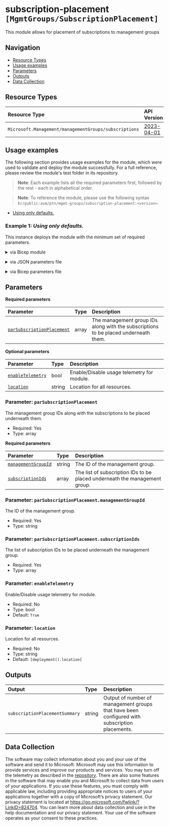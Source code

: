 # subscription-placement `[MgmtGroups/SubscriptionPlacement]`

This module allows for placement of subscriptions to management groups 

## Navigation

- [Resource Types](#Resource-Types)
- [Usage examples](#Usage-examples)
- [Parameters](#Parameters)
- [Outputs](#Outputs)
- [Data Collection](#Data-Collection)

## Resource Types

| Resource Type | API Version |
| :-- | :-- |
| `Microsoft.Management/managementGroups/subscriptions` | [2023-04-01](https://learn.microsoft.com/en-us/azure/templates/Microsoft.Management/2023-04-01/managementGroups/subscriptions) |

## Usage examples

The following section provides usage examples for the module, which were used to validate and deploy the module successfully. For a full reference, please review the module's test folder in its repository.

>**Note**: Each example lists all the required parameters first, followed by the rest - each in alphabetical order.

>**Note**: To reference the module, please use the following syntax `br/public:avm/ptn/mgmt-groups/subscription-placement:<version>`.

- [Using only defaults.](#example-1-using-only-defaults)

### Example 1: _Using only defaults._

This instance deploys the module with the minimum set of required parameters.


<details>

<summary>via Bicep module</summary>

```bicep
module subscriptionPlacement 'br/public:avm/ptn/mgmt-groups/subscription-placement:<version>' = {
  name: 'subscriptionPlacementDeployment'
  params: {
    parSubscriptionPlacement: [
      {
        managementGroupId: '<managementGroupId>'
        subscriptionIds: [
          '<subVendingSubscriptionId>'
        ]
      }
    ]
  }
}
```

</details>
<p>

<details>

<summary>via JSON parameters file</summary>

```json
{
  "$schema": "https://schema.management.azure.com/schemas/2019-04-01/deploymentParameters.json#",
  "contentVersion": "1.0.0.0",
  "parameters": {
    "parSubscriptionPlacement": {
      "value": [
        {
          "managementGroupId": "<managementGroupId>",
          "subscriptionIds": [
            "<subVendingSubscriptionId>"
          ]
        }
      ]
    }
  }
}
```

</details>
<p>

<details>

<summary>via Bicep parameters file</summary>

```bicep-params
using 'br/public:avm/ptn/mgmt-groups/subscription-placement:<version>'

param parSubscriptionPlacement = [
  {
    managementGroupId: '<managementGroupId>'
    subscriptionIds: [
      '<subVendingSubscriptionId>'
    ]
  }
]
```

</details>
<p>

## Parameters

**Required parameters**

| Parameter | Type | Description |
| :-- | :-- | :-- |
| [`parSubscriptionPlacement`](#parameter-parsubscriptionplacement) | array | The management group IDs along with the subscriptions to be placed underneath them. |

**Optional parameters**

| Parameter | Type | Description |
| :-- | :-- | :-- |
| [`enableTelemetry`](#parameter-enabletelemetry) | bool | Enable/Disable usage telemetry for module. |
| [`location`](#parameter-location) | string | Location for all resources. |

### Parameter: `parSubscriptionPlacement`

The management group IDs along with the subscriptions to be placed underneath them.

- Required: Yes
- Type: array

**Required parameters**

| Parameter | Type | Description |
| :-- | :-- | :-- |
| [`managementGroupId`](#parameter-parsubscriptionplacementmanagementgroupid) | string | The ID of the management group. |
| [`subscriptionIds`](#parameter-parsubscriptionplacementsubscriptionids) | array | The list of subscription IDs to be placed underneath the management group. |

### Parameter: `parSubscriptionPlacement.managementGroupId`

The ID of the management group.

- Required: Yes
- Type: string

### Parameter: `parSubscriptionPlacement.subscriptionIds`

The list of subscription IDs to be placed underneath the management group.

- Required: Yes
- Type: array

### Parameter: `enableTelemetry`

Enable/Disable usage telemetry for module.

- Required: No
- Type: bool
- Default: `True`

### Parameter: `location`

Location for all resources.

- Required: No
- Type: string
- Default: `[deployment().location]`

## Outputs

| Output | Type | Description |
| :-- | :-- | :-- |
| `subscriptionPlacementSummary` | string | Output of number of management groups that have been configured with subscription placements. |

## Data Collection

The software may collect information about you and your use of the software and send it to Microsoft. Microsoft may use this information to provide services and improve our products and services. You may turn off the telemetry as described in the [repository](https://aka.ms/avm/telemetry). There are also some features in the software that may enable you and Microsoft to collect data from users of your applications. If you use these features, you must comply with applicable law, including providing appropriate notices to users of your applications together with a copy of Microsoft’s privacy statement. Our privacy statement is located at <https://go.microsoft.com/fwlink/?LinkID=824704>. You can learn more about data collection and use in the help documentation and our privacy statement. Your use of the software operates as your consent to these practices.

